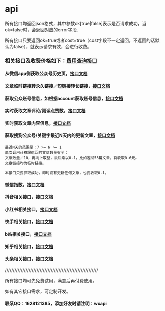 # api

所有接口均返回json格式，其中参数ok[true|false]表示是否请求成功，当ok=false时，会返回对应的error字段.

所有接口只要返回ok=true或者cost=true（cost字段不一定返回，不返回的话默认为false），就表示请求有效，会进行收费。

### 相关接口及收费价格如下：[费用查询接口](https://dev.tencent.com/u/iwoods/p/wxapi-doc/git/blob/master/pay.md)

#### 从微信app侧获取公众号历史页，[接口文档](https://dev.tencent.com/u/iwoods/p/wxapi-doc/git/blob/master/api-profile.md)

#### 文章临时链接转永久链接／短链接转长链接，[接口文档](https://dev.tencent.com/u/iwoods/p/wxapi-doc/git/blob/master/api2.md)

#### 获取公众账号信息，如根据account获取账号信息，[接口文档](https://dev.tencent.com/u/iwoods/p/wxapi-doc/git/blob/master/api3.md)

#### 实时获取文章评论/阅读点赞数，[接口文档](https://dev.tencent.com/u/iwoods/p/wxapi-doc/git/blob/master/api4.md)

#### 实时获取文章内容信息，[接口文档](https://dev.tencent.com/u/iwoods/p/wxapi-doc/git/blob/master/wxarticle.md)

#### 获取搜狗公众号/关键字最近N天内的更新文章，[接口文档](https://dev.tencent.com/u/iwoods/p/wxapi-doc/git/blob/master/api5.md)
```
最近N天的范围是：7 >= N >= 1
单次调用计费跟返回的文章数量有关：
文章数量／10，再向上取整，最后乘以0.1，比如返回53篇文章，将收取0.6元。
文章链接均为临时链接。

本接口只要抓取成功，即时没有更新任何文章，也要收取0.1。
```

#### 微信指数，[接口文档](https://dev.tencent.com/u/iwoods/p/wxapi-doc/git/blob/master/wxindex.md)

#### 抖音相关接口，[接口文档](https://dev.tencent.com/u/iwoods/p/wxapi-doc/git/blob/master/douyin.md)

#### 小红书相关接口，[接口文档](https://dev.tencent.com/u/iwoods/p/wxapi-doc/git/blob/master/xiaohongshu.md)

#### 快手相关接口，[接口文档](https://dev.tencent.com/u/iwoods/p/wxapi-doc/git/blob/master/kuaishou.md)

#### b站相关接口，[接口文档](https://dev.tencent.com/u/iwoods/p/wxapi-doc/git/blob/master/bilibili.md)

#### 知乎相关接口，[接口文档](https://dev.tencent.com/u/iwoods/p/wxapi-doc/git/blob/master/zhihu.md)

#### 头条相关接口，[接口文档](https://dev.tencent.com/u/iwoods/p/wxapi-doc/git/blob/master/toutiao.md)

///////////////////////////////////////////////////////////

所有接口均可先免费试用，满意后再付费使用。

如有其它接口需求，可定制开发。

#### 联系QQ：1628121385，添加好友时请注明：wxapi
